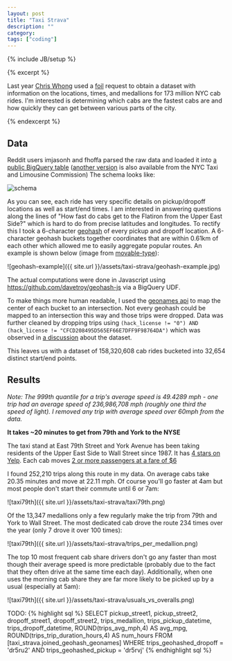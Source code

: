 ```yaml
---
layout: post
title: "Taxi Strava"
description: ""
category:
tags: ["coding"]
---
```

{% include JB/setup %}

{% excerpt %}

Last year [Chris Whong](http://chriswhong.com/) used a [foil](http://www.dos.ny.gov/coog/foil2.html) request to obtain a dataset with information on the locations, times, and medallions for 173 million NYC cab rides. I'm interested is determining which cabs are the fastest cabs are and how quickly they can get between various parts of the city.

{% endexcerpt %}

## Data

Reddit users imjasonh and fhoffa parsed the raw data and loaded it into [a public BigQuery table]( https://bigquery.cloud.google.com/table/imjasonh-storage:nyctaxi.trip_fare ) ([another version](https://bigquery.cloud.google.com/table/nyc-tlc:yellow.trips) is also available from the NYC Taxi and Limousine Commission) The schema looks like:

![schema]({{site.url}}/assets/taxi-strava/schema.png)

As you can see, each ride has very specific details on pickup/dropoff locations as well as start/end times. I am interested in answering questions along the lines of "How fast do cabs get to the Flatiron from the Upper East Side?" which is hard to do from precise latitudes and longitudes. To rectify this I took a 6-character [geohash](https://en.wikipedia.org/wiki/Geohash) of every pickup and dropoff location. A 6-character geohash buckets together coordinates that are within 0.61km of each other which allowed me to easily aggregate popular routes. An example is shown below (image from [movable-type](http://www.movable-type.co.uk/scripts/geohash.html)):

![geohash-example]({{ site.url }}/assets/taxi-strava/geohash-example.jpg)

The actual computations were done in Javascript using <https://github.com/davetroy/geohash-js> via a BigQuery UDF.

To make things more human readable, I used the [geonames api](http://www.geonames.org/maps/us-reverse-geocoder.html#findNearestIntersection) to map the center of each bucket to an intersection. Not every geohash could be mapped to an intersection this way and those trips were dropped. Data was further cleaned by dropping trips using `(hack_license != "0") AND (hack_license != "CFCD208495D565EF66E7DFF9F98764DA")` which was observed in [a discussion](https://www.reddit.com/r/bigquery/comments/28ialf/173_million_2013_nyc_taxi_rides_shared_on_bigquery) about the dataset.

This leaves us with a dataset of 158,320,608 cab rides bucketed into 32,654 distinct start/end points.

## Results

*Note: The 999th quantile for a trip's average speed is 49.4289 mph - one trip had an average speed of 236,986,708 mph (roughly one third the speed of light). I removed any trip with average speed over 60mph from the data.*


**It takes ~20 minutes to get from 79th and York to the NYSE**

The taxi stand at East 79th Street and York Avenue has been taking residents of the Upper East Side to Wall Street since 1987. It has [4 stars on Yelp](http://www.yelp.com/biz/79th-and-york-cab-share-new-york). Each cab moves [2 or more passengers at a fare of $6]( http://www.nyc.gov/html/tlc/downloads/pdf/group_ride_commission_presentation_x90_06-18-10.pdf)

I found 252,210 trips along this route in my data. On average cabs take 20.35 minutes and move at 22.11 mph. Of course you'll go faster at 4am but most people don't start their commute until 6 or 7am:

![taxi79th]({{ site.url }}/assets/taxi-strava/taxi79th.png)

Of the 13,347 medallions only a few regularly make the trip from 79th and York to Wall Street. The most dedicated cab drove the route 234 times over the year (only 7 drove it over 100 times):

![taxi79th]({{ site.url }}/assets/taxi-strava/trips_per_medallion.png)

The top 10 most frequent cab share drivers don't go any faster than most though their average speed is more predictable (probably due to the fact that they often drive at the same time each day).
Additionally, when one uses the morning cab share they are far more likely to be picked up by a usual (especially at 5am):

![taxi79th]({{ site.url }}/assets/taxi-strava/usuals_vs_overalls.png)





TODO:
{% highlight sql %}
SELECT
  pickup_street1, pickup_street2, dropoff_street1, dropoff_street2,
  trips_medallion, trips_pickup_datetime, trips_dropoff_datetime,
  ROUND(trips_avg_mph,4) AS avg_mpg,
  ROUND(trips_trip_duration_hours,4) AS num_hours
FROM
  [taxi_strava.joined_geohash_geonames]
WHERE
  trips_geohashed_dropoff = 'dr5ru2'
  AND trips_geohashed_pickup = 'dr5rvj'
{% endhighlight sql %}
